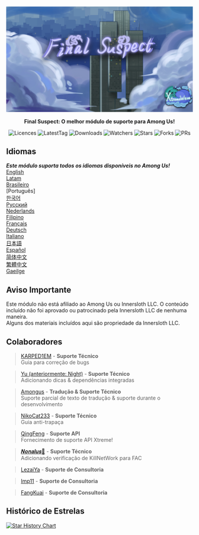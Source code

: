 ﻿<div align="center">

![FS-XW](Assets/LogoWithTeam.png)

**Final Suspect: O melhor módulo de suporte para Among Us!**

<img src="https://badgen.net/github/license/XtremeWave/FinalSuspect" alt="Licences">
<img src="https://badgen.net/github/tag/XtremeWave/FinalSuspect" alt="LatestTag">
<img src="https://badgen.net/github/assets-dl/XtremeWave/FinalSuspect" alt="Downloads">
<img src="https://badgen.net/github/watchers/XtremeWave/FinalSuspect" alt="Watchers">
<img src="https://badgen.net/github/stars/XtremeWave/FinalSuspect/" alt="Stars">
<img src="https://badgen.net/github/forks/XtremeWave/FinalSuspect" alt="Forks">
<img src="https://badgen.net/github/prs/XtremeWave/FinalSuspect" alt="PRs">

</div>

## Idiomas
***Este módulo suporta todos os idiomas disponíveis no Among Us!***<br>
[English](README.md) <br>
[Latam](README_es_LA.md)<br>
[Brasileiro](README_pt_BR.md)<br>
[Português]<br>
[한국어](README_ko.md)<br>
[Русский](README_ru.md)<br>
[Nederlands](README_nl.md)<br>
[Filipino](README_tl.md)<br>
[Français](README_fr.md)<br>
[Deutsch](README_de.md)<br>
[Italiano](README_it.md)<br>
[日本語](README_ja.md)<br>
[Español](README_es.md)<br>
[简体中文](README_zh.md)<br>
[繁體中文](README_zh_CHT.md)<br>
[Gaeilge](README_ga.md)<br>

## Aviso Importante
Este módulo não está afiliado ao Among Us ou Innersloth LLC. O conteúdo incluído não foi aprovado ou patrocinado pela Innersloth LLC de nenhuma maneira.<br>
Alguns dos materiais incluídos aqui são propriedade da Innersloth LLC.

## Colaboradores
>[KARPED1EM](https://github.com/KARPED1EM) - **Suporte Técnico**<br>
>Guia para correção de bugs

>[Yu (anteriormente: Night)](https://github.com/Night-GUA) - **Suporte Técnico**<br>
>Adicionando dicas & dependências integradas

>[Amongus](https://github.com/XiezibanWrite) - **Tradução & Suporte Técnico**<br>
>Suporte parcial de texto de tradução & suporte durante o desenvolvimento

>[NikoCat233](https://github.com/NikoCat233) - **Suporte Técnico**<br>
>Guia anti-trapaça

> [QingFeng](https://github.com/QingFeng-awa) - **Suporte API**<br>
>Fornecimento de suporte API Xtreme!

>[𝑵𝒐𝒏𝒂𝒍𝒖𝒔🍥](https://github.com/Reborn5537) - **Suporte Técnico**<br>
>Adicionando verificação de KillNetWork para FAC

>[LezaiYa](https://github.com/LezaiYa1) - **Suporte de Consultoria**

>[Imp11](https://github.com/dabao40) - **Suporte de Consultoria**

>[FangKuai](https://github.com/FangKuaiYa) - **Suporte de Consultoria**

## Histórico de Estrelas
[![Star History Chart](https://api.star-history.com/svg?repos=XtremeWave/FinalSuspect&type=Date)](https://star-history.com/#XtremeWave/FinalSuspect&Date)